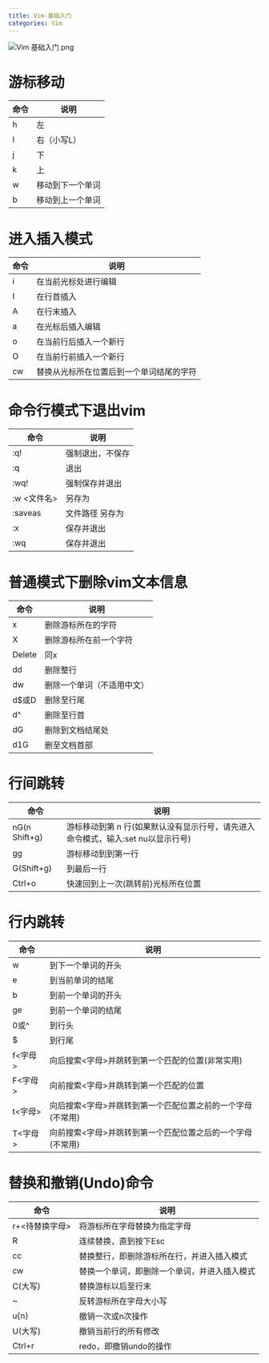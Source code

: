 ```yaml
---
title: Vim-基础入门
categories: Vim
---
```


![Vim 基础入门.png](https://upload-images.jianshu.io/upload_images/15325592-c5665f23ea133cca.png?imageMogr2/auto-orient/strip%7CimageView2/2/w/1240)
<!-- more -->

#  游标移动

|  命令 |  说明 |
| ------------ | ------------ |
|h  |左
|l  |右（小写L）
|j  |下
|k  |上
|w  |移动到下一个单词
|b  |移动到上一个单词

#  进入插入模式

|  命令 |  说明 |
| ------------ | ------------ |
|i  |在当前光标处进行编辑
|I  |在行首插入
|A  |在行末插入
|a  |在光标后插入编辑
|o  |在当前行后插入一个新行
|O  |在当前行前插入一个新行
|cw |替换从光标所在位置后到一个单词结尾的字符

#  命令行模式下退出vim

|  命令 |  说明 |
| ------------ | ------------ |
|:q!    |强制退出，不保存
|:q |退出
|:wq!   |强制保存并退出
|:w <文件名>   |另存为
|:saveas |文件路径  另存为
|:x |保存并退出
|:wq    |保存并退出

#  普通模式下删除vim文本信息

|  命令 |  说明 |
| ------------ | ------------ |
|x  |删除游标所在的字符
|X  |删除游标所在前一个字符
|Delete |同x
|dd |删除整行
|dw |删除一个单词（不适用中文）
|d$或D   |删除至行尾
|d^ |删除至行首
|dG |删除到文档结尾处
|d1G    |删至文档首部

#  行间跳转

|  命令 |  说明 |
| ------------ | ------------ |
|nG(n Shift+g)  |游标移动到第 n 行(如果默认没有显示行号，请先进入命令模式，输入:set nu以显示行号)
|gg |游标移动到到第一行
|G(Shift+g) |到最后一行
|Ctrl+o |快速回到上一次(跳转前)光标所在位置

#  行内跳转

|  命令 |  说明 |
| ------------ | ------------ |
|w  |到下一个单词的开头
|e  |到当前单词的结尾
|b  |到前一个单词的开头
|ge |到前一个单词的结尾
|0或^    |到行头
|$  |到行尾
|f<字母>  |向后搜索<字母>并跳转到第一个匹配的位置(非常实用)
|F<字母>  |向前搜索<字母>并跳转到第一个匹配的位置
|t<字母>  |向后搜索<字母>并跳转到第一个匹配位置之前的一个字母(不常用)
|T<字母>  |向前搜索<字母>并跳转到第一个匹配位置之后的一个字母(不常用)

#  替换和撤销(Undo)命令

|  命令 |  说明 |
| ------------ | ------------ |
|r+<待替换字母>  |将游标所在字母替换为指定字母
|R  |连续替换，直到按下Esc
|cc |替换整行，即删除游标所在行，并进入插入模式
|cw |替换一个单词，即删除一个单词，并进入插入模式
|C(大写)  |替换游标以后至行末
|~  |反转游标所在字母大小写
|u{n}   |撤销一次或n次操作
|U(大写)  |撤销当前行的所有修改
|Ctrl+r |redo，即撤销undo的操作
